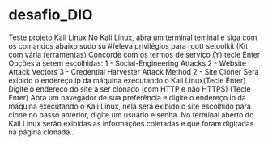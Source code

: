 # desafio_DIO
Teste projeto Kali Linux
No Kali Linux, abra um terminal teminal e siga com os comandos abaixo
sudo su #(eleva privilégios para root)
setoolkit (Kit com vária ferramentas)
Concorde com os termos de serviço (Y)  tecle Enter
Opções a serem escolhidas:
1 - Social-Engineering Attacks
2 - Website Attack Vectors
3 - Credential Harvester Attack Method
2 - Site Cloner
Será exibido o endereço ip da máquina executando o Kali Linux(Tecle Enter)
Digite o endereço do site a ser clonado (com HTTP e não HTTPS) (Tecle Enter)
Abra um navegador de sua preferência e digite o endereço ip da máquina executando o Kali Linux, nela será exibido o site escolhido para clone no passo anterior, digite um usuário e senha.
No terminal aberto do Kali Linux serão exibidas as informações coletadas e que foram digitadas na página clonada..
